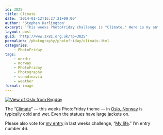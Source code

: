 ```yaml
---
id: 3825
title: Climate
date: '2014-01-12T16:27:21+00:00'
author: 'Stephen Darlington'
excerpt: 'This weeks PhotoFriday challenge is "Climate." Here is my entry.'
layout: post
guid: 'http://www.zx81.org.uk/?p=3825'
permalink: /photography/photofriday/climate.html
categories:
    - PhotoFriday
tags:
    - nordic
    - norway
    - PhotoFriday
    - Photography
    - scandinavia
    - weather
format: image
---
```


[![View of Oslo from Bygdøy](https://i0.wp.com/farm9.staticflickr.com/8165/7574201418_d92ab61d86.jpg?resize=500%2C333)](http://www.flickr.com/photos/stephendarlington/7574201418/ "View of Oslo from Bygdøy by stephendarlington, on Flickr")

The “[Climate](http://www.photofriday.com/challenge.php?id=1361)” — this weeks PhotoFriday theme — in [Oslo, Norway](http://www.zx81.org.uk/travel/oslo.html "Oslo") is typically cold and wet. Even the statues have large jackets on.

Please also vote for [my entry](http://www.zx81.org.uk/photography/photofriday/my-life.html "My Life") in last weeks challenge, “[My life](http://www.photofriday.com/linkviewer.php?id=1359).” I’m entry number 46.